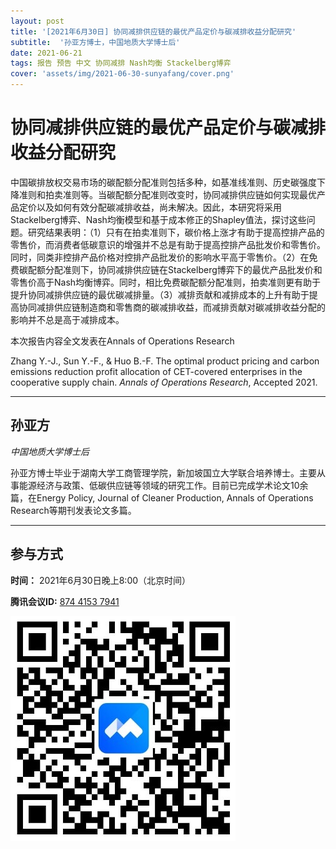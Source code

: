 ```yaml
---
layout: post
title: '[2021年6月30日] 协同减排供应链的最优产品定价与碳减排收益分配研究'
subtitle:  '孙亚方博士，中国地质大学博士后'
date: 2021-06-21
tags: 报告 预告 中文 协同减排 Nash均衡 Stackelberg博弈
cover: 'assets/img/2021-06-30-sunyafang/cover.png'
---
```


# 协同减排供应链的最优产品定价与碳减排收益分配研究

中国碳排放权交易市场的碳配额分配准则包括多种，如基准线准则、历史碳强度下降准则和拍卖准则等。当碳配额分配准则改变时，协同减排供应链如何实现最优产品定价以及如何有效分配碳减排收益，尚未解决。因此，本研究将采用Stackelberg博弈、Nash均衡模型和基于成本修正的Shapley值法，探讨这些问题。研究结果表明：（1）只有在拍卖准则下，碳价格上涨才有助于提高控排产品的零售价，而消费者低碳意识的增强并不总是有助于提高控排产品批发价和零售价。同时，同类非控排产品价格对控排产品批发价的影响水平高于零售价。（2）在免费碳配额分配准则下，协同减排供应链在Stackelberg博弈下的最优产品批发价和零售价高于Nash均衡博弈。同时，相比免费碳配额分配准则，拍卖准则更有助于提升协同减排供应链的最优碳减排量。（3）减排贡献和减排成本的上升有助于提高协同减排供应链制造商和零售商的碳减排收益，而减排贡献对碳减排收益分配的影响并不总是高于减排成本。

本次报告内容全文发表在Annals of Operations Research

Zhang Y.-J., Sun Y.-F., & Huo B.-F. The optimal product pricing and carbon emissions reduction profit allocation of CET-covered enterprises in the cooperative supply chain. *Annals of Operations Research*, Accepted 2021.


----------

## 孙亚方

*中国地质大学博士后*

孙亚方博士毕业于湖南大学工商管理学院，新加坡国立大学联合培养博士。主要从事能源经济与政策、低碳供应链等领域的研究工作。目前已完成学术论文10余篇，在Energy Policy, Journal of Cleaner Production, Annals of Operations Research等期刊发表论文多篇。

-----------
##  参与方式

 **时间：** 2021年6月30日晚上8:00（北京时间）

 **腾讯会议ID:** [874 4153 7941](https://meeting.tencent.com/s/UIeb8Y3Vky8l)

 ![meeting link](/assets/img/2021-06-30-sunyafang/link.jpeg)